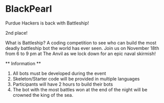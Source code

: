 # BlackPearl

Purdue Hackers is back with Battleship!

2nd place!

What is Battleship?
A coding competition to see who can build the most deadly battleship bot the world has ever seen. Join us on November 18th from 6 to 9 pm at The Anvil as we lock down for an epic naval skirmish!

** Information **
1) All bots must be developed during the event
2) Skeleton/Starter code will be provided in multiple languages
3) Participants will have 2 hours to build their bots
4) The bot with the most battles won at the end of the night will be crowned the king of the sea.
